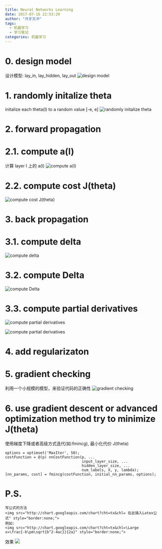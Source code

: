 ```yaml
---
title: Neural Networks Learning
date: 2017-07-16 22:53:29
author: "月牙天冲"
tags:
  - 机器学习
  - 学习笔记
categories: 机器学习
---
```

# 0. design model
设计模型: lay_in, lay_hidden, lay_out
![design model](Neural-Networks-Learning/0.png)

# 1. randomly  initalize theta
initalize each theta(l) to a random value [-e, e]
![randomly  initalize theta](Neural-Networks-Learning/1.jpg)

# 2. forward propagation
# 2.1. compute a(l)
  计算 layer l 上的 a(l)
  ![compute a(l)](Neural-Networks-Learning/2.1.jpg)

# 2.2. compute cost J(theta)
![compute cost J(theta)](Neural-Networks-Learning/2.2.jpg)
# 3. back propagation
# 3.1. compute delta
![compute delta](Neural-Networks-Learning/3.1.jpg)

# 3.2. compute Delta
![compute Delta](Neural-Networks-Learning/3.2.jpg)

# 3.3. compute partial derivatives
![compute partial derivatives](Neural-Networks-Learning/3.3.jpg)

![compute partial derivatives](Neural-Networks-Learning/3.3_2.jpg)

# 4. add regularizaton

# 5. gradient checking
利用一个小规模的模型，来验证代码的正确性
![gradient checking](Neural-Networks-Learning/5.jpg)

# 6. use gradient descent or advanced optimization method try to minimize J(theta)
使用梯度下降或者高级方式迭代(如:fmincg), 最小化代价 J(theta)

```
options = optimset('MaxIter', 50);
costFunction = @(p) nnCostFunction(p, ...
                                   input_layer_size, ...
                                   hidden_layer_size, ...
                                   num_labels, X, y, lambda);
[nn_params, cost] = fmincg(costFunction, initial_nn_params, options);
```



# P.S.
```
写公式的方法
<img src="http://chart.googleapis.com/chart?cht=tx&chl= 在此插入Latex公式" style="border:none;">
例如:
<img src="http://chart.googleapis.com/chart?cht=tx&chl=\Large x=\frac{-b\pm\sqrt{b^2-4ac}}{2a}" style="border:none;">
```
效果
<img src="http://chart.googleapis.com/chart?cht=tx&chl=\Large x=\frac{-b\pm\sqrt{b^2-4ac}}{2a}" style="border:none;">

